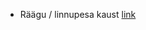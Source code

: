 
- Räägu / linnupesa kaust [link](https://drive.google.com/drive/folders/1_S0lz6jENH-EdVDl798TNXzuK90-rN_m?usp=drive_link)